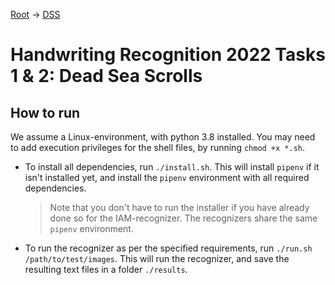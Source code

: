 [Root](../README.md) &rarr; [DSS](./readme.md)
# Handwriting Recognition 2022 Tasks 1 & 2: Dead Sea Scrolls
## How to run
We assume a Linux-environment, with python 3.8 installed. You may need to add execution privileges for the shell
files, by running ```chmod +x *.sh```.
- To install all dependencies, run `./install.sh`. This will install `pipenv` if it isn't installed yet, and install the
  `pipenv` environment with all required dependencies.
  > Note that you don't have to run the installer if you have already done so for the IAM-recognizer. The recognizers
  > share the same `pipenv` environment.
- To run the recognizer as per the specified requirements, run `./run.sh /path/to/test/images`. This will run the 
  recognizer, and save the resulting text files in a folder `./results`.